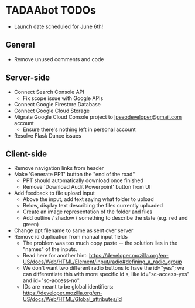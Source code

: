 # TADAAbot TODOs

* Launch date scheduled for June 6th!

## General
* Remove unused comments and code

## Server-side
* Connect Search Console API
	* Fix scope issue with Google APIs
* Connect Google Firestore Database
* Connect Google Cloud Storage
* Migrate Google Cloud Console project to lpseodeveloper@gmail.com account
	* Ensure there's nothing left in personal account
* Resolve Flask Dance issues

## Client-side
* Remove navigation links from header
* Make 'Generate PPT' button the "end of the road"
	* PPT should automatically download once finished
	* Remove 'Download Audit Powerpoint' button from UI
* Add feedback to file upload input
	* Above the input, add text saying what folder to upload
	* Below, display text describing the files currently uploaded
	* Create an image representation of the folder and files
	* Add outline / shadow / something to describe the state (e.g. red and green)
* Change ppt filename to same as sent over server
* Remove id duplication from manual input fields
	* The problem was too much copy paste -- the solution lies in the "names" of the inputs.
	* Read here for another hint: https://developer.mozilla.org/en-US/docs/Web/HTML/Element/input/radio#defining_a_radio_group
	* We don't want two different radio buttons to have the id="yes"; we can differentiate this with more specific id's, like id="sc-access-yes" and id="sc-access-no".
	* IDs are meant to be global identifiers: https://developer.mozilla.org/en-US/docs/Web/HTML/Global_attributes/id

